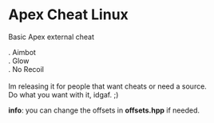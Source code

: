 # Apex Cheat Linux
Basic Apex external cheat 

. Aimbot
<br />
. Glow
<br />
. No Recoil
<br />
<br />
Im releasing it for people that want cheats or need a source.
<br />
Do what you want with it, idgaf. ;)
<br />

**info**: you can change the offsets in **offsets.hpp** if needed.
